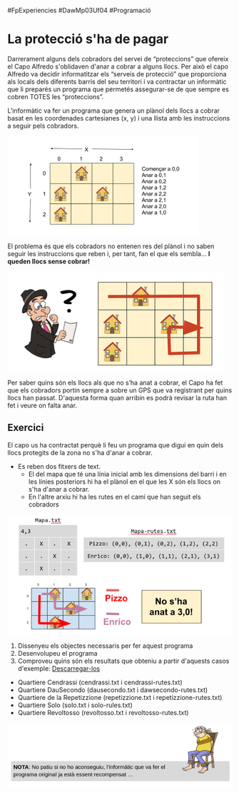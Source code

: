 #FpExperiencies #DawMp03Uf04 #Programació

La protecció s'ha de pagar
=============================================

Darrerament alguns dels cobradors del servei de “proteccions” que ofereix el Capo Alfredo s'oblidaven d'anar a cobrar a alguns llocs. Per això el capo Alfredo va decidir informatitzar els “serveis de protecció” que proporciona als locals dels diferents barris del seu territori i va contractar un informàtic que li preparés un programa que permetés assegurar-se de que sempre es cobren TOTES les “proteccions”. 
 
L'informàtic va fer un programa que genera un plànol dels llocs a cobrar basat en les coordenades cartesianes (x, y) i una llista amb les instruccions a seguir pels cobradors.

![Mapa](https://raw.githubusercontent.com/utrescu/utrescu.github.io/master/images/capo1.png)

El problema és que els cobradors no entenen res del plànol i no saben seguir les instruccions que reben i, per tant, fan el que els sembla… **I  queden llocs sense cobrar!**
 
![Cobradors](https://raw.githubusercontent.com/utrescu/utrescu.github.io/master/images/capo2.png)
 
Per saber quins són els llocs als que no s’ha anat a cobrar, el Capo ha fet que els cobradors portin sempre a sobre un GPS que va registrant per quins llocs han passat. D'aquesta forma quan arribin es podrà revisar la ruta han fet i veure on falta anar.

Exercici
-----------------
El capo us ha contractat perquè li feu un programa que digui en quin dels llocs protegits de la zona no s'ha d'anar a cobrar.
 
* Es reben dos fitxers de text. 
    * El del mapa que té una línia inicial amb les dimensions del barri i en les línies posteriors hi ha el plànol en el que les X són els llocs on s'ha d'anar a cobrar. 
    * En l'altre arxiu hi ha les rutes en el camí que han seguit els cobradors

![Mapes](https://raw.githubusercontent.com/utrescu/utrescu.github.io/master/images/capo3.png)

1. Dissenyeu els objectes necessaris per fer aquest programa
2. Desenvolupeu el programa
3. Comproveu quins són els resultats que obteniu a partir d'aquests casos d'exemple:  [Descarregar-los](https://drive.google.com/file/d/0B1USLpQ7TipGVkpndWY2MmZnOVU/view?usp=sharing) 

* Quartiere Cendrassi (cendrassi.txt i cendrassi-rutes.txt)
* Quartiere DauSecondo (dausecondo.txt i dawsecondo-rutes.txt)
* Quartiere de la Repetizzione (repetizzione.txt i repetizzione-rutes.txt)
* Quartiere Solo (solo.txt i solo-rules.txt)
* Quartiere Revoltosso (revoltosso.txt i revoltosso-rutes.txt)

![no patiu](https://raw.githubusercontent.com/utrescu/utrescu.github.io/master/images/capo4.png)

